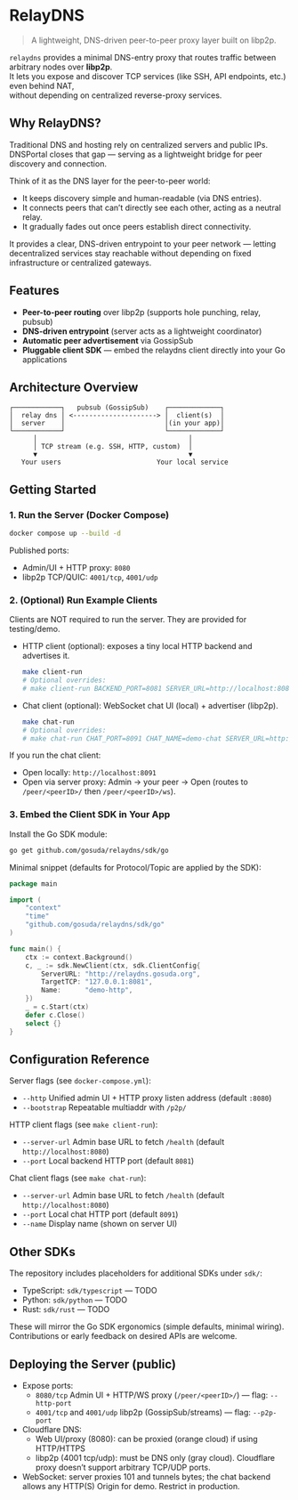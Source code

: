 # RelayDNS
> A lightweight, DNS-driven peer-to-peer proxy layer built on libp2p.

`relaydns` provides a minimal DNS-entry proxy that routes traffic between arbitrary nodes over **libp2p**.  
It lets you expose and discover TCP services (like SSH, API endpoints, etc.) even behind NAT,  
without depending on centralized reverse-proxy services.

## Why RelayDNS?
Traditional DNS and hosting rely on centralized servers and public IPs. DNSPortal closes that gap — serving as a lightweight bridge for peer discovery and connection.

Think of it as the DNS layer for the peer-to-peer world:
- It keeps discovery simple and human-readable (via DNS entries).
- It connects peers that can’t directly see each other, acting as a neutral relay.
- It gradually fades out once peers establish direct connectivity.

It provides a clear, DNS-driven entrypoint to your peer network — letting decentralized services stay reachable without depending on fixed infrastructure or centralized gateways.

## Features

- **Peer-to-peer routing** over libp2p (supports hole punching, relay, pubsub)
- **DNS-driven entrypoint** (server acts as a lightweight coordinator)
- **Automatic peer advertisement** via GossipSub
- **Pluggable client SDK** — embed the relaydns client directly into your Go applications

## Architecture Overview

```
┌────────────┐   pubsub (GossipSub)    ┌─────────────┐
│  relay dns │ <---------------------> │  client(s)  │
│  server    │                         │(in your app)│
└────────────┘                         └─────────────┘
      │                                      │
      │ TCP stream (e.g. SSH, HTTP, custom)  │
      ▼                                      ▼
   Your users                        Your local service
```

## Getting Started

### 1. Run the Server (Docker Compose)

```bash
docker compose up --build -d
```

Published ports:
- Admin/UI + HTTP proxy: `8080`
- libp2p TCP/QUIC: `4001/tcp`, `4001/udp`

### 2. (Optional) Run Example Clients

Clients are NOT required to run the server. They are provided for testing/demo.

- HTTP client (optional): exposes a tiny local HTTP backend and advertises it.
  ```bash
  make client-run
  # Optional overrides:
  # make client-run BACKEND_PORT=8081 SERVER_URL=http://localhost:8080
  ```

- Chat client (optional): WebSocket chat UI (local) + advertiser (libp2p).
  ```bash
  make chat-run
  # Optional overrides:
  # make chat-run CHAT_PORT=8091 CHAT_NAME=demo-chat SERVER_URL=http://localhost:8080
  ```

If you run the chat client:
- Open locally: `http://localhost:8091`
- Open via server proxy: Admin → your peer → Open (routes to `/peer/<peerID>/` then `/peer/<peerID>/ws`).

### 3. Embed the Client SDK in Your App

Install the Go SDK module:
```bash
go get github.com/gosuda/relaydns/sdk/go
```

Minimal snippet (defaults for Protocol/Topic are applied by the SDK):
```go
package main

import (
    "context"
    "time"
    "github.com/gosuda/relaydns/sdk/go"
)

func main() {
    ctx := context.Background()
    c, _ := sdk.NewClient(ctx, sdk.ClientConfig{
        ServerURL: "http://relaydns.gosuda.org",
        TargetTCP: "127.0.0.1:8081",
        Name:      "demo-http",
    })
    _ = c.Start(ctx)
    defer c.Close()
    select {}
}
```

## Configuration Reference

Server flags (see `docker-compose.yml`):
- `--http` Unified admin UI + HTTP proxy listen address (default `:8080`)
- `--bootstrap` Repeatable multiaddr with `/p2p/`

HTTP client flags (see `make client-run`):
- `--server-url` Admin base URL to fetch `/health` (default `http://localhost:8080`)
- `--port` Local backend HTTP port (default `8081`)

Chat client flags (see `make chat-run`):
- `--server-url` Admin base URL to fetch `/health` (default `http://localhost:8080`)
- `--port` Local chat HTTP port (default `8091`)
- `--name` Display name (shown on server UI)

## Other SDKs

The repository includes placeholders for additional SDKs under `sdk/`:
- TypeScript: `sdk/typescript` — TODO
- Python: `sdk/python` — TODO
- Rust: `sdk/rust` — TODO

These will mirror the Go SDK ergonomics (simple defaults, minimal wiring). Contributions or early feedback on desired APIs are welcome.

## Deploying the Server (public)

- Expose ports:
  - `8080/tcp` Admin UI + HTTP/WS proxy (`/peer/<peerID>/`) — flag: `--http-port`
  - `4001/tcp` and `4001/udp` libp2p (GossipSub/streams) — flag: `--p2p-port`
- Cloudflare DNS:
  - Web UI/proxy (8080): can be proxied (orange cloud) if using HTTP/HTTPS
  - libp2p (4001 tcp/udp): must be DNS only (gray cloud). Cloudflare proxy doesn’t support arbitrary TCP/UDP ports.
- WebSocket: server proxies 101 and tunnels bytes; the chat backend allows any HTTP(S) Origin for demo. Restrict in production.
